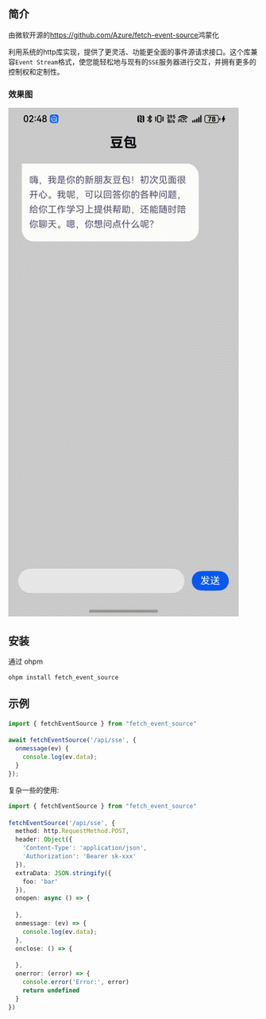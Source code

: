 ## 简介

由微软开源的<a>https://github.com/Azure/fetch-event-source</a>鸿蒙化

利用系统的http库实现，提供了更灵活、功能更全面的事件源请求接口。这个库兼容`Event Stream`格式，使您能轻松地与现有的`SSE`服务器进行交互，并拥有更多的控制权和定制性。

### 效果图

![效果图](example/example.gif)

## 安装

通过 ohpm

``` shell
ohpm install fetch_event_source
```


## 示例

```typescript
import { fetchEventSource } from "fetch_event_source"

await fetchEventSource('/api/sse', {
  onmessage(ev) {
    console.log(ev.data);
  }
});
```

复杂一些的使用:

```typescript
import { fetchEventSource } from "fetch_event_source"

fetchEventSource('/api/sse', {
  method: http.RequestMethod.POST,
  header: Object({
    'Content-Type': 'application/json',
    'Authorization': 'Bearer sk-xxx'
  }),
  extraData: JSON.stringify({
    foo: 'bar'
  }),
  onopen: async () => {

  },
  onmessage: (ev) => {
    console.log(ev.data);
  },
  onclose: () => {

  },
  onerror: (error) => {
    console.error('Error:', error)
    return undefined
  }
})
```